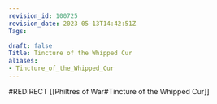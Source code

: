 ```yaml
---
revision_id: 100725
revision_date: 2023-05-13T14:42:51Z
Tags:

draft: false
Title: Tincture of the Whipped Cur
aliases:
- Tincture_of_the_Whipped_Cur
---
```

#REDIRECT [[Philtres of War#Tincture of the Whipped Cur]]